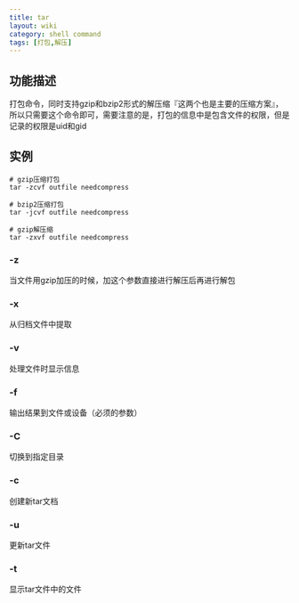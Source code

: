 ```yaml
---
title: tar
layout: wiki
category: shell command
tags: [打包,解压]
---
```


## 功能描述

打包命令，同时支持gzip和bzip2形式的解压缩『这两个也是主要的压缩方案』，所以只需要这个命令即可，需要注意的是，打包的信息中是包含文件的权限，但是记录的权限是uid和gid

## 实例

~~~
# gzip压缩打包
tar -zcvf outfile needcompress

# bzip2压缩打包
tar -jcvf outfile needcompress

# gzip解压缩
tar -zxvf outfile needcompress
~~~

### -z

当文件用gzip加压的时候，加这个参数直接进行解压后再进行解包

### -x

从归档文件中提取

### -v

处理文件时显示信息

### -f

输出结果到文件或设备（必须的参数）

### -C

切换到指定目录

### -c

创建新tar文档

### -u

更新tar文件

### -t

显示tar文件中的文件
